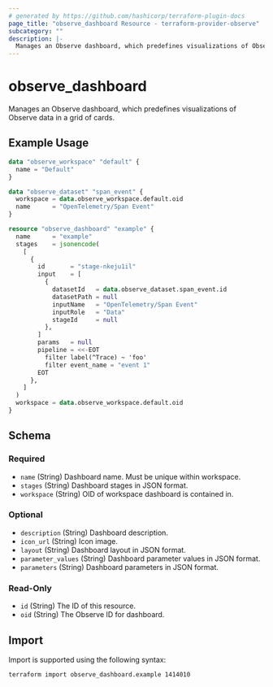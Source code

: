 ```yaml
---
# generated by https://github.com/hashicorp/terraform-plugin-docs
page_title: "observe_dashboard Resource - terraform-provider-observe"
subcategory: ""
description: |-
  Manages an Observe dashboard, which predefines visualizations of Observe data in a grid of cards.
---
```

# observe_dashboard

Manages an Observe dashboard, which predefines visualizations of Observe data in a grid of cards.
## Example Usage
```terraform
data "observe_workspace" "default" {
  name = "Default"
}

data "observe_dataset" "span_event" {
  workspace = data.observe_workspace.default.oid
  name      = "OpenTelemetry/Span Event"
}

resource "observe_dashboard" "example" {
  name      = "example"
  stages    = jsonencode(
    [
      {
        id       = "stage-nkeju1il"
        input    = [
          {
            datasetId   = data.observe_dataset.span_event.id
            datasetPath = null
            inputName   = "OpenTelemetry/Span Event"
            inputRole   = "Data"
            stageId     = null
          },
        ]
        params   = null
        pipeline = <<-EOT
          filter label(^Trace) ~ 'foo'
          filter event_name = "event 1"
        EOT
      },
    ]
  )
  workspace = data.observe_workspace.default.oid
}
```
<!-- schema generated by tfplugindocs -->
## Schema

### Required

- `name` (String) Dashboard name. Must be unique within workspace.
- `stages` (String) Dashboard stages in JSON format.
- `workspace` (String) OID of workspace dashboard is contained in.

### Optional

- `description` (String) Dashboard description.
- `icon_url` (String) Icon image.
- `layout` (String) Dashboard layout in JSON format.
- `parameter_values` (String) Dashboard parameter values in JSON format.
- `parameters` (String) Dashboard parameters in JSON format.

### Read-Only

- `id` (String) The ID of this resource.
- `oid` (String) The Observe ID for dashboard.
## Import
Import is supported using the following syntax:
```shell
terraform import observe_dashboard.example 1414010
```
